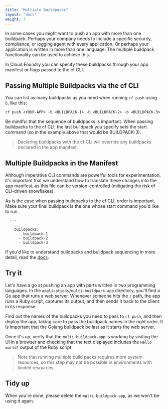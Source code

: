 ```yaml
---
title: "Multiple Buildpacks"
layout: "docs"
weight: 7
---
```


In some cases you might want to push an app with more than one buildpack. Perhaps your company needs to include a specific security, compliance, or logging agent with every application. Or perhaps your application is written in more than one language. The multiple buildpack functionality can be used to achieve this.

In Cloud Foundry you can specify these buildpacks through your app manifest or flags passed to the cf CLI.


## Passing Multiple Buildpacks via the cf CLI

You can list as many buildpacks as you need when running `cf push` using `-b`, like this:

```
cf push <YOUR-APP> -b <BUILDPACK-1> -b <BUILDPACK-2> -b <BUILDPACK-3>
```

Be mindful that the sequence of buildpacks is important. When passing buildpacks to the cf CLI, the last buildpack you specify sets the start command (so in the example above that would be BUILDPACK-3).

> Declaring buildpacks with the cf CLI will override any buildpacks declared in the app manifest.

## Multiple Buildpacks in the Manifest

Although imperative CLI commands are powerful tools for experimentation, it's important that we understand how to translate these changes into the app manifest, as this file can be version-controlled (mitigating the risk of CLI-driven snowflakes).

As is the case when passing buildpacks to the cf CLI, order is important. Make sure your final buildpack is the one whose start command you'd like to run.
```
  ---
    ...
    buildpacks:
      - buildpack-1
      - buildpack-2
      - buildpack-3
```

If you'd like to understand buildpacks and buildpack sequencing in more detail, read the [docs](https://docs.cloudfoundry.org/buildpacks/understand-buildpacks.html).

## Try it

Let's have a go at pushing an app with parts written in two programming languages. In the  `applications/multi-buildpack-app` directory, you'll find a Go app that runs a web server. Whenever someone hits the `/` path, the app runs a Ruby script, captures its output, and then sends it back to the client in its response.

Find out the names of the buildpacks you need to pass to `cf push`, and then deploy the app, taking care to pass the buildpack names in the right order. It is important that the Golang buildpack be last as it starts the web server.

Once it's up, verify that the `multi-buildpack-app` is working by visiting the UI in a browser and checking that the text displayed includes the `Hello world!` output of the Ruby script.

> Note that running multiple build packs requires more system resources, so this step may not be possible in environments with limited resources.

## Tidy up

When you're done, please delete the `multi-buildpack-app`, as we won't be using it again.
